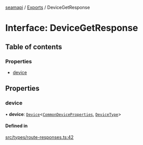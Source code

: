 [seamapi](../README.md) / [Exports](../modules.md) / DeviceGetResponse

# Interface: DeviceGetResponse

## Table of contents

### Properties

- [device](DeviceGetResponse.md#device)

## Properties

### device

• **device**: [`Device`](Device.md)<[`CommonDeviceProperties`](../modules.md#commondeviceproperties), [`DeviceType`](../modules.md#devicetype)\>

#### Defined in

[src/types/route-responses.ts:42](https://github.com/hello-seam/seamapi-javascript/blob/main/src/types/route-responses.ts#L42)
